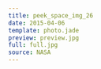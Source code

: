 ```yaml
---
title: peek_space_img_26
date: 2015-04-06
template: photo.jade
preview: preview.jpg
full: full.jpg
source: NASA
---
```

